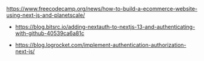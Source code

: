 
https://www.freecodecamp.org/news/how-to-build-a-ecommerce-website-using-next-js-and-planetscale/

- https://blog.bitsrc.io/adding-nextauth-to-nextjs-13-and-authenticating-with-github-40539ca6a81c

- https://blog.logrocket.com/implement-authentication-authorization-next-js/